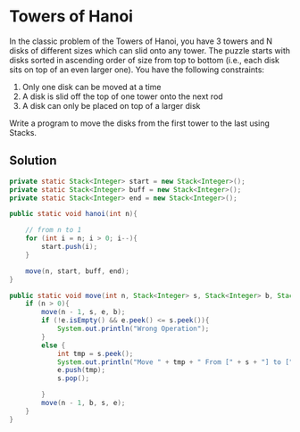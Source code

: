 # Towers of Hanoi

In the classic problem of the Towers of Hanoi, you have 3 towers and N disks of different sizes which can slid onto any tower. The puzzle starts with disks sorted in ascending order of size from top to bottom (i.e., each disk sits on top of an even larger one). You have the following constraints:
 
1. Only one disk can be moved at a time
2. A disk is slid off the top of one tower onto the next rod
3. A disk can only be placed on top of a larger disk

Write a program to move the disks from the first tower to the last using Stacks.

## Solution

```java
private static Stack<Integer> start = new Stack<Integer>();
private static Stack<Integer> buff = new Stack<Integer>();
private static Stack<Integer> end = new Stack<Integer>();

public static void hanoi(int n){

    // from n to 1
    for (int i = n; i > 0; i--){
        start.push(i);
    }

    move(n, start, buff, end);
}

public static void move(int n, Stack<Integer> s, Stack<Integer> b, Stack<Integer> e){
    if (n > 0){
        move(n - 1, s, e, b);
        if (!e.isEmpty() && e.peek() <= s.peek()){
            System.out.println("Wrong Operation");
        }
        else {
            int tmp = s.peek();
            System.out.println("Move " + tmp + " From [" + s + "] to [" + e + "]" );
            e.push(tmp);
            s.pop();

        }
        move(n - 1, b, s, e);
    }
}   
```

